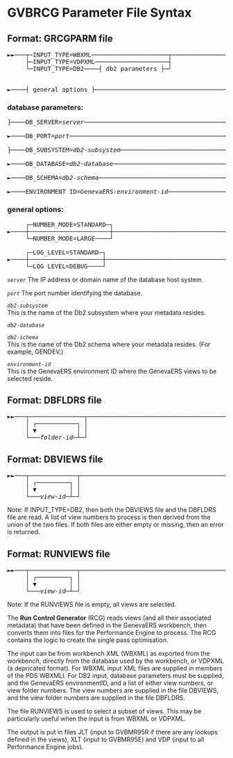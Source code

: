 # GVBRCG Parameter File Syntax

## Format: GRCGPARM file  
<pre>
►►───┬─INPUT_TYPE=WBXML─────────────────────┬───────────────────────────────────►  
     ├─INPUT_TYPE=VDPXML────────────────────┤    
     └─INPUT_TYPE=DB2────┤ db2 parameters ├─┘  
       
   
►────┤ general options ├───────────────────────────────────────────────────────►◄ 
</pre>

### database parameters:

<pre>
├────DB_SERVER=<i>server</i>──────────────────────────────────────────────────────────►  

►────DB_PORT=<i>port</i>──────────────────────────────────────────────────────────────►  

├────DB_SUBSYSTEM=<i>db2-subsystem</i>────────────────────────────────────────────────►  

►────DB_DATABASE=<i>db2-database</i>─────────────────────────────────────────────────►  
    
►────DB_SCHEMA=<i>db2-schema</i>──────────────────────────────────────────────────────►  
   
►────ENVIRONMENT_ID=<i>GenevaERS-environment-id</i>───────────────────────────────────┤  
</pre>

### general options:
<pre>
     ┌─NUMBER_MODE=STANDARD─┐                                                     
►────┼──────────────────────┼───────────────────────────────────────────────────► 
     └─NUMBER_MODE=LARGE────┘                                                     
                                       
     ┌─LOG_LEVEL=STANDARD─┐                                                       
►────┼────────────────────┼─────────────────────────────────────────────────────► 
     └─LOG_LEVEL=DEBUG────┘                                                        
</pre>
  
*`server`*
The IP address or domain name of the database host system.

*`port`*
The port number identifying the database.

*`db2-subsystem`*    
This is the name of the Db2 subsystem where your metadata resides.

*`db2-database`*

  
*`db2-schema`*    
This is the name of the Db2 schema where your metadata resides.  (For example, GENDEV.)
  
*`environment-id`*    
This is the GenevaERS environment ID where the GenevaERS views to be selected reside.
    

## Format: DBFLDRS file
<pre>
<i>►►───┬───────────────┬─────────────────────────────────────────────────────────►◄</i> 
<i>     │ ┌───────────┐ │                                                        </i>
<i>     │ ▼           │ │                                                        </i>
<i>     └───folder-id─┴─┘ </i>
</pre>
  
## Format: DBVIEWS file
<pre>
<i>►►───┬─────────────┬───────────────────────────────────────────────────────────►◄</i> 
<i>     │ ┌─────────┐ │                                                        </i>
<i>     │ ▼         │ │                                                        </i>
<i>     └───view-id─┴─┘ </i>
</pre>
Note: If INPUT_TYPE=DB2, then both the DBVIEWS file and the DBFLDRS file are read. A list of view numbers to process is then derived from the union of the two files. If both files are either empty or missing, then an error is returned.    

## Format: RUNVIEWS file
<pre>
<i>►►───┬─────────────┬───────────────────────────────────────────────────────────►◄</i>
<i>     │ ┌─────────┐ │                                                        </i>
<i>     │ ▼         │ │                                                        </i>
<i>     └───view-id─┴─┘ </i>
</pre>
Note: If the RUNVIEWS file is empty, all views are selected.  


The **Run Control Generator** (RCG) reads views (and all their associated metadata) that have been defined in the GenevaERS workbench, then converts them into files for the Performance Engine to process. The RCG contains the logic to create the single pass optimisation. 

The input can be from workbench XML (WBXML) as exported from the workbench, directly from the database used by the workbench, or VDPXML (a depricated format). For WBXML input XML files are supplied in members of the PDS WBXMLI. For DB2 input, database parameters must be supplied, and the GenevaERS environmentID, and a list of either view numbers, or view folder numbers. The view numbers are supplied in the file DBVIEWS, and the view folder numbers are supplied in the file DBFLDRS.

The file RUNVIEWS is used to select a subset of views. This may be particularly useful when the input is from WBXML or VDPXML.

The output is put in files JLT (input to GVBMR95R if there are any lookups defined in the views), XLT (input to GVBMR95E) and VDP (input to all Performance Engine jobs). 
